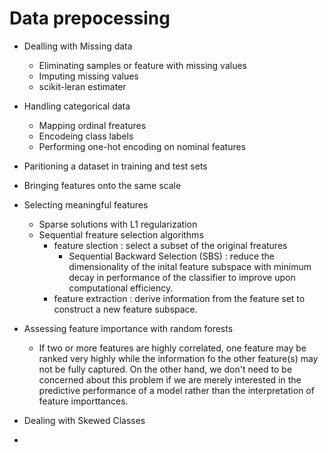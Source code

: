 # Data prepocessing

- Dealling with Missing data
  - Eliminating samples or feature with missing values
  - Imputing missing values
  - scikit-leran estimater

- Handling categorical data
  - Mapping ordinal freatures
  - Encodeing class labels
  - Performing one-hot encoding on nominal features

- Paritioning a dataset in training and test sets
- Bringing features onto the same scale
- Selecting meaningful features
  - Sparse solutions with L1 regularization
  - Sequential freature selection algorithms
    - feature slection : select a subset of the original freatures
      - Sequential Backward Selection (SBS) : reduce the dimensionality of the inital feature subspace with minimum decay in performance of the classifier to improve upon computational efficiency.
    - feature extraction : derive information from the feature set to construct a new feature subspace.
- Assessing feature importance with random forests
  - If two or more features are highly correlated, one feature may be ranked very highly while the information fo the other feature(s) may not be fully captured. On the other hand, we don't need to be concerned about this problem if we are merely interested in the predictive performance of a model rather than the interpretation of feature importtances.


- Dealing with Skewed Classes
- 
